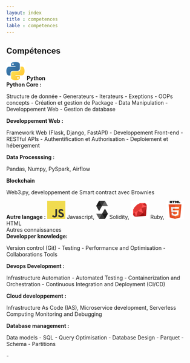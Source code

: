 ```yaml
---
layout: index
title : competences
lable : competences
---
```

<div class='content div_skills'>
    <h2 class="section-title blue bold"> Compétences</h2>
    <div class= 'div_skill row'>
        <div class="row">
            <div class="col-6">
                    <div class='skill_header'>
                        <img src="/assets/image/python.svg" alt="python_logo">
                        <b class='skill_title'>Python</b>
                    </div>
                    <b>Python Core :</b> 
                    <p>Structure de donnée - Generateurs - Iterateurs - Exeptions - OOPs concepts -
                    Création et gestion de Package - Data Manipulation - Developpement Web - Gestion de database</p>
                    <b>Developpement Web :</b> 
                    <p>Framework Web (Flask, Django, FastAPI) - Developpement Front-end - RESTful APIs - Authentification et Authorisation - Deploiement et hébergement</p>
                    <b>Data Processsing :</b> 
                    <p>Pandas, Numpy, PySpark, Airflow</p>
                    <b>Blockchain </b> 
                    <p>Web3.py, developpement de Smart contract avec Brownies</p>
                    <div class='div_langages'>
                        <b>Autre langage :</b> 
                            <img src="/assets/image/javascript.svg" alt="javascript_logo">
                            Javascript, 
                            <img src="/assets/image/solidity.svg" alt="solidity_logo">
                            Solidity,
                            <img src="/assets/image/ruby.svg" alt="ruby_logo">
                            Ruby, 
                            <img src="/assets/image/html.svg" alt="html_logo">
                            HTML 
                </div>    
            </div>
                <div class='div_knowledge col-6'>
                    <div class='skill_header'>Autres connaissances</div>
                    <b>Developper knowledge:</b> 
                    <p>Version control (Git) - Testing - 
                        Performance and Optimisation - Collaborations Tools </p>
                    <b>Devops Development :</b> 
                    <p>Infrastructure Automation - Automated Testing - 
                        Containerization and Orchestration - Continuous Integration and Deployment (CI/CD) </p>
                    <b>Cloud developpement :</b> 
                    <p>Infrastructure As Code (IAS), Microservice development, 
                    Serverless Computing Monitoring and Debugging</p>
                    <b>Database management :</b>
                    <p>Data models - SQL - Query Optimisation - Database Design - Parquet - Schema - Partitions </p>
                </div>
            </div>
    </div>
</div>
-